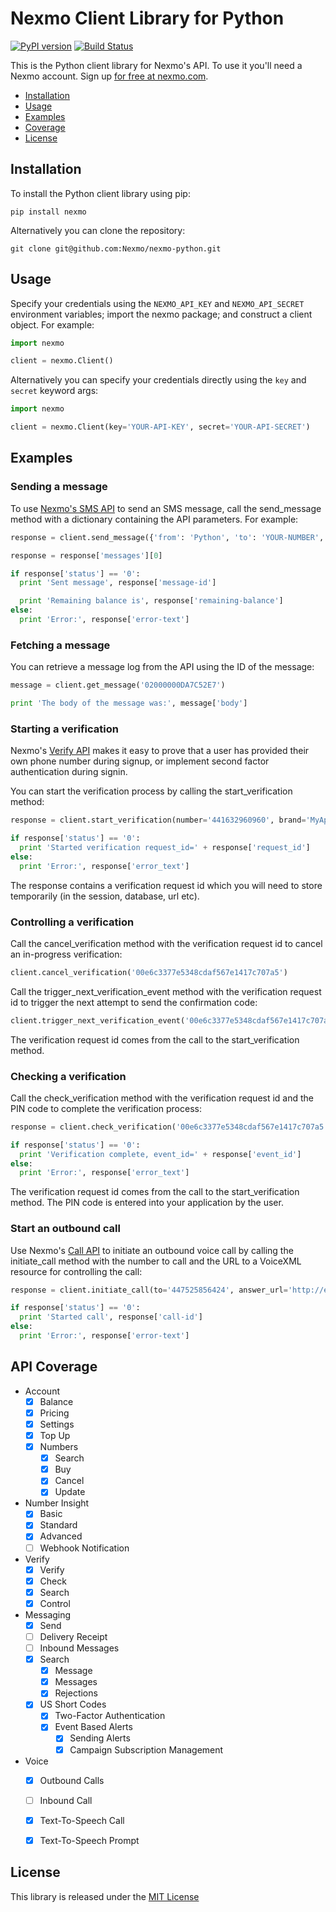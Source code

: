 Nexmo Client Library for Python
===============================

[![PyPI version](https://badge.fury.io/py/nexmo.svg)](https://badge.fury.io/py/nexmo) [![Build Status](https://api.travis-ci.org/Nexmo/nexmo-python.svg?branch=master)](https://travis-ci.org/Nexmo/nexmo-python)

This is the Python client library for Nexmo's API. To use it you'll
need a Nexmo account. Sign up [for free at nexmo.com][signup].

* [Installation](#installation)
* [Usage](#usage)
* [Examples](#examples)
* [Coverage](#api-coverage)
* [License](#license)


Installation
------------

To install the Python client library using pip:

    pip install nexmo

Alternatively you can clone the repository:

    git clone git@github.com:Nexmo/nexmo-python.git


Usage
-----

Specify your credentials using the `NEXMO_API_KEY` and `NEXMO_API_SECRET`
environment variables; import the nexmo package; and construct a client object.
For example:

```python
import nexmo

client = nexmo.Client()
```

Alternatively you can specify your credentials directly using the `key`
and `secret` keyword args:

```python
import nexmo

client = nexmo.Client(key='YOUR-API-KEY', secret='YOUR-API-SECRET')
```


Examples
--------

### Sending a message

To use [Nexmo's SMS API][doc_sms] to send an SMS message, call the send_message
method with a dictionary containing the API parameters. For example:

```python
response = client.send_message({'from': 'Python', 'to': 'YOUR-NUMBER', 'text': 'Hello world'})

response = response['messages'][0]

if response['status'] == '0':
  print 'Sent message', response['message-id']

  print 'Remaining balance is', response['remaining-balance']
else:
  print 'Error:', response['error-text']
```

### Fetching a message

You can retrieve a message log from the API using the ID of the message:

```python
message = client.get_message('02000000DA7C52E7')

print 'The body of the message was:', message['body']
```

### Starting a verification

Nexmo's [Verify API][doc_verify] makes it easy to prove that a user has provided their
own phone number during signup, or implement second factor authentication during signin.

You can start the verification process by calling the start_verification method:

```python
response = client.start_verification(number='441632960960', brand='MyApp')

if response['status'] == '0':
  print 'Started verification request_id=' + response['request_id']
else:
  print 'Error:', response['error_text']
```

The response contains a verification request id which you will need to
store temporarily (in the session, database, url etc).

### Controlling a verification

Call the cancel_verification method with the verification request id
to cancel an in-progress verification:

```python
client.cancel_verification('00e6c3377e5348cdaf567e1417c707a5')
```

Call the trigger_next_verification_event method with the verification
request id to trigger the next attempt to send the confirmation code:

```python
client.trigger_next_verification_event('00e6c3377e5348cdaf567e1417c707a5')
```

The verification request id comes from the call to the start_verification method.

### Checking a verification

Call the check_verification method with the verification request id and the
PIN code to complete the verification process:

```python
response = client.check_verification('00e6c3377e5348cdaf567e1417c707a5', code='1234')

if response['status'] == '0':
  print 'Verification complete, event_id=' + response['event_id']
else:
  print 'Error:', response['error_text']
```

The verification request id comes from the call to the start_verification method.
The PIN code is entered into your application by the user.

### Start an outbound call

Use Nexmo's [Call API][doc_call] to initiate an outbound voice call by calling
the initiate_call method with the number to call and the URL to a VoiceXML
resource for controlling the call:

```python
response = client.initiate_call(to='447525856424', answer_url='http://example.com/call.xml')

if response['status'] == '0':
  print 'Started call', response['call-id']
else:
  print 'Error:', response['error-text']
```


API Coverage
------------

* Account
    * [X] Balance
    * [X] Pricing
    * [X] Settings
    * [X] Top Up
    * [X] Numbers
        * [X] Search
        * [X] Buy
        * [X] Cancel
        * [X] Update
* Number Insight
    * [X] Basic
    * [X] Standard
    * [X] Advanced
    * [ ] Webhook Notification
* Verify
    * [X] Verify
    * [X] Check
    * [X] Search
    * [X] Control
* Messaging 
    * [X] Send
    * [ ] Delivery Receipt
    * [ ] Inbound Messages
    * [X] Search
        * [X] Message
        * [X] Messages
        * [X] Rejections
    * [X] US Short Codes
        * [X] Two-Factor Authentication
        * [X] Event Based Alerts
            * [X] Sending Alerts
            * [X] Campaign Subscription Management
* Voice
    * [X] Outbound Calls
    * [ ] Inbound Call
    * [X] Text-To-Speech Call
    * [X] Text-To-Speech Prompt


License
-------

This library is released under the [MIT License][license]

[signup]: https://dashboard.nexmo.com/sign-up?utm_source=DEV_REL&utm_medium=github&utm_campaign=python-client-library
[doc_sms]: https://docs.nexmo.com/messaging/sms-api?utm_source=DEV_REL&utm_medium=github&utm_campaign=python-client-library
[doc_verify]: https://docs.nexmo.com/verify/api-reference?utm_source=DEV_REL&utm_medium=github&utm_campaign=python-client-library
[doc_call]: https://docs.nexmo.com/voice/call?utm_source=DEV_REL&utm_medium=github&utm_campaign=python-client-library
[license]: LICENSE.txt
